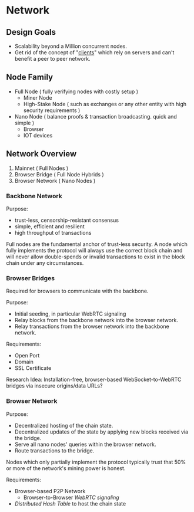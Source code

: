 # Network

## Design Goals
- Scalability beyond a Million concurrent nodes.
- Get rid of the concept of  "[clients](https://en.bitcoin.it/wiki/Clients)" which rely on servers and can't benefit a peer to peer network.

## Node Family
- Full Node ( fully verifying nodes with costly setup )
  - Miner Node
  - High-Stake Node ( such as exchanges or any other entity with high security requirements )
- Nano Node ( balance proofs & transaction broadcasting. quick and simple )
  - Browser
  - IOT devices

## Network Overview
1. Mainnet ( Full Nodes )
2. Browser Bridge ( Full Node Hybrids )
3. Browser Network ( Nano Nodes )

### Backbone Network
Purpose:
- trust-less, censorship-resistant consensus
- simple, efficient and resilient
- high throughput of transactions

Full nodes are the fundamental anchor of trust-less security. A node which fully implements the protocol will always use the correct block chain and will never allow double-spends or invalid transactions to exist in the block chain under any circumstances.

### Browser Bridges
Required for browsers to communicate with the backbone.

Purpose:
- Initial seeding, in particular WebRTC signaling
- Relay blocks from the backbone network into the browser network.
- Relay transactions from the browser network into the backbone network.

Requirements:
- Open Port
- Domain
- SSL Certificate

Research Idea: Installation-free, browser-based WebSocket-to-WebRTC bridges via insecure origins/data URLs?

### Browser Network
Purpose:
- Decentralized hosting of the chain state.
- Decentralized updates of the state by applying new blocks received via the bridge.
- Serve all nano nodes' queries within the browser network.
- Route transactions to the bridge.

Nodes which only partially implement the protocol typically trust that 50% or more of the network's mining power is honest.


Requirements:
- Browser-based P2P Network
  - Browser-to-Browser _WebRTC signaling_
- _Distributed Hash Table_ to host the chain state
